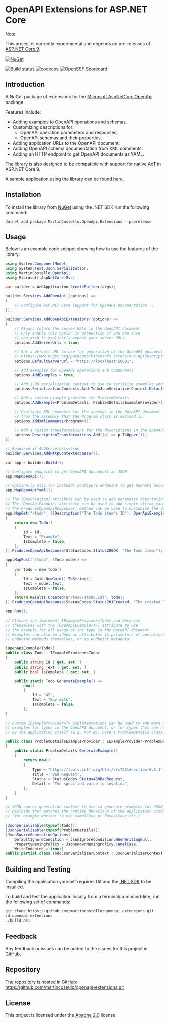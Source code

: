 # OpenAPI Extensions for ASP.NET Core

> [!NOTE]
> This project is currently experimental and depends on pre-releases of [ASP.NET Core 9][aspnetcore-9].

[![NuGet][package-badge]][package-download]

[![Build status][build-badge]][build-status]
[![codecov][coverage-badge]][coverage-report]
[![OpenSSF Scorecard][scorecard-badge]][scorecard-report]

## Introduction

A NuGet package of extensions for the [Microsoft.AspNetCore.OpenApi][aspnetcore-openapi] package.

Features include:

- Adding examples to OpenAPI operations and schemas.
- Customizing descriptions for:
  - OpenAPI operation parameters and responses;
  - OpenAPI schemas and their properties.
- Adding application URLs to the OpenAPI document.
- Adding OpenAPI schema documentation from XML comments.
- Adding an HTTP endpoint to get OpenAPI documents as YAML.

The library is also designed to be compatible with support for [native AoT][aspnetcore-native-aot] in ASP.NET Core 9.

A sample application using the library can be found [here][sample-app].

## Installation

To install the library from [NuGet][package-download] using the .NET SDK run the following command:

```console
dotnet add package MartinCostello.OpenApi.Extensions --prerelease
```

## Usage

Below is an example code snippet showing how to use the features of the library:

```csharp
using System.ComponentModel;
using System.Text.Json.Serialization;
using MartinCostello.OpenApi;
using Microsoft.AspNetCore.Mvc;

var builder = WebApplication.CreateBuilder(args);

builder.Services.AddOpenApi((options) =>
{
    // Configure ASP.NET Core support for OpenAPI documentation...
});

builder.Services.AddOpenApiExtensions((options) =>
{
    // Always return the server URLs in the OpenAPI document
    // Only enable this option in production if you are sure
    // you wish to explicitly expose your server URLs.
    options.AddServerUrls = true;

    // Set a default URL to use for generation of the OpenAPI document using
    // https://www.nuget.org/packages/Microsoft.Extensions.ApiDescription.Server.
    options.DefaultServerUrl = "https://localhost:50001";

    // Add examples for OpenAPI operations and components
    options.AddExamples = true;

    // Add JSON serialization context to use to serialize examples when enabled
    options.SerializationContexts.Add(TodoJsonSerializerContext.Default);

    // Add a custom example provider for ProblemDetails
    options.AddExample<ProblemDetails, ProblemDetailsExampleProvider>();

    // Configure XML comments for the schemas in the OpenAPI document
    // from the assembly that the Program class is defined in.
    options.AddXmlComments<Program>();

    // Add a custom transformations for the descriptions in the OpenAPI document
    options.DescriptionTransformations.Add((p) => p.ToUpper());
});

// Required if AddServerUrls=true
builder.Services.AddHttpContextAccessor();

var app = builder.Build();

// Configure endpoint to get OpenAPI documents as JSON
app.MapOpenApi();

// Optionally also (or instead) configure endpoint to get OpenAPI documents as YAML
app.MapOpenApiYaml();

// The [Description] attribute can be used to add parameter descriptions
// The [OpenApiExample] attribute can be used to add simple string examples
// The ProducesOpenApiResponse() method can be used to customize the description for responses
app.MapGet("/todo", ([Description("The Todo item's ID"), OpenApiExample("42")] string id) =>
{
    return new Todo()
    {
        Id = id,
        Text = "Example",
        IsComplete = false,
    };
}).ProducesOpenApiResponse(StatusCodes.Status200OK, "The Todo item.");

app.MapPost("/todo", (Todo model) =>
{
    var todo = new Todo()
    {
        Id = Guid.NewGuid().ToString(),
        Text = model.Text,
        IsComplete = false,
    };
    return Results.Created($"/todo/{todo.Id}", todo);
}).ProducesOpenApiResponse(StatusCodes.Status201Created, "The created Todo item.");

app.Run();

// Classes can implement IExampleProvider<Todo> and decorate
// themselves with the [OpenApiExample<T>] attribute to use
// the example for all usage of the type in the OpenAPI document.
// Examples can also be added as attributes to parameters of operations,
// endpoint methods themselves, or as endpoint metadata.

[OpenApiExample<Todo>]
public class Todo : IExampleProvider<Todo>
{
    public string Id { get; set; }
    public string Text { get; set; }
    public bool IsComplete { get; set; }

    public static Todo GenerateExample() =>
        new()
        {
            Id = "42",
            Text = "Buy milk",
            IsComplete = false,
        };
}

// Custom IExampleProvider<T> implementations can be used to add more specific
// examples for types in the OpenAPI document, or for types that are not owned
// by the application itself (e.g. ASP.NET Core's ProblemDetails class).

public class ProblemDetailsExampleProvider : IExampleProvider<ProblemDetails>
{
    public static ProblemDetails GenerateExample()
    {
        return new()
        {
            Type = "https://tools.ietf.org/html/rfc7231#section-6.5.1",
            Title = "Bad Request",
            Status = StatusCodes.Status400BadRequest,
            Detail = "The specified value is invalid.",
        };
    }
}

// JSON source generation context to use to generate examples for JSON
// payloads that matches the runtime behaviour of the application itself
// (for example whether to use camelCase or PascalCase etc.)

[JsonSerializable(typeof(Todo))]
[JsonSerializable(typeof(ProblemDetails))]
[JsonSourceGenerationOptions(
    DefaultIgnoreCondition = JsonIgnoreCondition.WhenWritingNull,
    PropertyNamingPolicy = JsonKnownNamingPolicy.CamelCase,
    WriteIndented = true)]
public partial class TodoJsonSerializerContext : JsonSerializerContext;
```

## Building and Testing

Compiling the application yourself requires Git and the [.NET SDK][dotnet-sdk] to be installed.

To build and test the application locally from a terminal/command-line, run the
following set of commands:

```powershell
git clone https://github.com/martincostello/openapi-extensions.git
cd openapi-extensions
./build.ps1
```

## Feedback

Any feedback or issues can be added to the issues for this project in [GitHub][issues].

## Repository

The repository is hosted in [GitHub][repo]: <https://github.com/martincostello/openapi-extensions.git>

## License

This project is licensed under the [Apache 2.0][license] license.

[aspnetcore-9]: https://learn.microsoft.com/aspnet/core/release-notes/aspnetcore-9.0
[aspnetcore-native-aot]: https://learn.microsoft.com/aspnet/core/fundamentals/native-aot "ASP.NET Core support for Native AOT"
[aspnetcore-openapi]: https://www.nuget.org/packages/Microsoft.AspNetCore.OpenApi
[build-badge]: https://github.com/martincostello/openapi-extensions/actions/workflows/build.yml/badge.svg?branch=main&event=push
[build-status]: https://github.com/martincostello/openapi-extensions/actions?query=workflow%3Abuild+branch%3Amain+event%3Apush "Continuous Integration for this project"
[coverage-badge]: https://codecov.io/gh/martincostello/openapi-extensions/branch/main/graph/badge.svg
[coverage-report]: https://codecov.io/gh/martincostello/openapi-extensions "Code coverage report for this project"
[dotnet-sdk]: https://dotnet.microsoft.com/download "Download the .NET SDK"
[issues]: https://github.com/martincostello/openapi-extensions/issues "Issues for this project on GitHub.com"
[license]: https://www.apache.org/licenses/LICENSE-2.0.txt "The Apache 2.0 license"
[package-badge]: https://img.shields.io/nuget/v/MartinCostello.OpenApi.Extensions?logo=nuget&label=NuGet&color=blue
[package-download]: https://www.nuget.org/packages/MartinCostello.OpenApi.Extensions "Download MartinCostello.OpenApi.Extensions from NuGet"
[repo]: https://github.com/martincostello/openapi-extensions "This project on GitHub.com"
[sample-app]: https://github.com/martincostello/openapi-extensions/tree/main/samples/TodoApp "Sample application using the library"
[scorecard-badge]: https://api.securityscorecards.dev/projects/github.com/martincostello/openapi-extensions/badge
[scorecard-report]: https://securityscorecards.dev/viewer/?uri=github.com/martincostello/openapi-extensions "OpenSSF Scorecard for this project"
